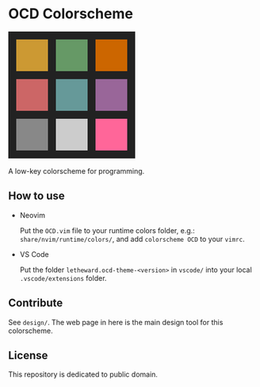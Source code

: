 # OCD Colorscheme

![logo](vscode/letheward.ocd-theme-0.0.1/img/ocd.png)

A low-key colorscheme for programming.

## How to use

- Neovim

    Put the `OCD.vim` file to your runtime colors folder, e.g.: `share/nvim/runtime/colors/`, and add `colorscheme OCD` to your `vimrc`.

- VS Code

    Put the folder `letheward.ocd-theme-<version>` in `vscode/` into your local `.vscode/extensions` folder.

## Contribute

See `design/`. The web page in here is the main design tool for this colorscheme.

## License

This repository is dedicated to public domain.
